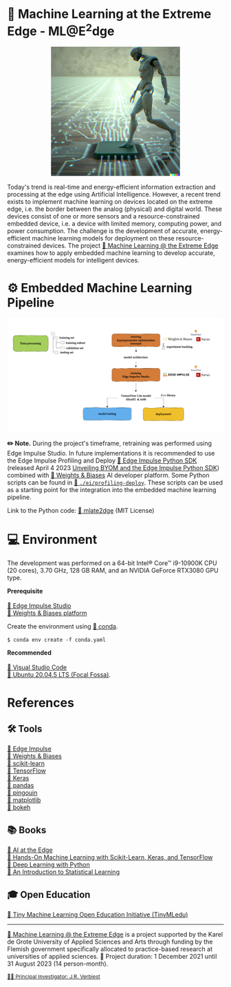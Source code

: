 # 🔬 Machine Learning at the Extreme Edge - ML@E<sup>2</sup>dge

<p align="center">
  <img src="/img/mlate2dge.png" alt="MLatE2dge, This image was created with the assistance of DALL·E 2." width="300"/>
</p>

Today's trend is real-time and energy-efficient information extraction and processing at the edge using Artificial Intelligence. However, a recent trend exists to implement machine learning on devices located on the extreme edge, i.e. the border between the analog (physical) and digital world. These devices consist of one or more sensors and a resource-constrained embedded device, i.e. a device with limited memory, computing power, and power consumption. The challenge is the development of accurate, energy-efficient machine learning models for deployment on these resource-constrained devices. The project [🔗 Machine Learning @ the Extreme Edge](https://mlate2dge.github.io/) examines how to apply embedded machine learning to develop accurate, energy-efficient models for intelligent devices.


# ⚙️ Embedded Machine Learning Pipeline

<p align="center">
  <img src="/img/pipeline.png" alt="Pipeline"/>
</p>

**✏️ Note.** During the project's timeframe, retraining was performed using Edge Impulse Studio. In future implementations it is recommended to use the Edge Impulse Profiling and Deploy [🔗 Edge Impulse Python SDK](https://docs.edgeimpulse.com/docs/tools/overview) (released April 4 2023 [Unveiling BYOM and the Edge Impulse Python SDK](https://edgeimpulse.com/blog/unveiling-the-new-edge-impulse-python-sdk)) combined with [🔗 Weights & Biases](https://docs.edgeimpulse.com/docs/integrations/weights-and-biases) AI developer platform. Some Python scripts can be found in [🔗 `./ei/profiling-deploy`](https://github.com/MLatE2dge/mlate2dge/tree/main/ei/profiling-deploy). These scripts can be used as a starting point for the integration into the embedded machine learning pipeline.

Link to the Python code: [🔗 mlate2dge](https://github.com/MLatE2dge/mlate2dge) (MIT License)<br>


# 💻 Environment

The development was performed on a 64-bit Intel® Core™ i9-10900K CPU (20 cores), 3.70 GHz, 128 GB RAM, and an NVIDIA GeForce RTX3080 GPU type.<br>  

**Prerequisite**<br><br>
[🔗 Edge Impulse Studio](https://edgeimpulse.com/)<br>
[🔗 Weights & Biases platform](https://wandb.ai/)<br>

Create the environment using [🔗 conda](https://docs.conda.io/en/latest/miniconda.html). 

```
$ conda env create -f conda.yaml
```

**Recommended**<br><br>
[🔗 Visual Studio Code](https://code.visualstudio.com/)<br>
[🔗 Ubuntu 20.04.5 LTS (Focal Fossa)](https://cdimage.ubuntu.com/releases/focal/release/).

# References

## 🛠️ Tools
[🔗 Edge Impulse](https://edgeimpulse.com/)<br>
[🔗 Weights & Biases](https://wandb.ai/)<br>
[🔗 scikit-learn](https://scikit-learn.org/stable/)<br>
[🔗 TensorFlow](https://www.tensorflow.org/)<br>
[🔗 Keras](https://keras.io/)<br>
[🔗 pandas](https://pandas.pydata.org/)<br>
[🔗 pingouin](https://pingouin-stats.org/build/html/index.html)<br>
[🔗 matplotlib](https://matplotlib.org/)<br>
[🔗 bokeh](http://bokeh.org/)


## 📚 Books
[🔗 AI at the Edge](https://github.com/ai-at-the-edge)<br>
[🔗 Hands-On Machine Learning with Scikit-Learn, Keras, and TensorFlow](https://www.oreilly.com/library/view/hands-on-machine-learning/9781098125967/)<br>
[🔗 Deep Learning with Python](https://www.manning.com/books/deep-learning-with-python-second-edition)<br>
[🔗 An Introduction to Statistical Learning](https://www.statlearning.com/)

## 🎓 Open Education
[🔗 Tiny Machine Learning Open Education Initiative (TinyMLedu)](http://tinyml.seas.harvard.edu/)

---
[🔗 Machine Learning @ the Extreme Edge](https://mlate2dge.github.io/) is a project supported by the Karel de Grote University of Applied Sciences and Arts through funding by the Flemish government specifically allocated to practice-based research at universities of applied sciences. 📆 Project duration: 1 December 2021 until 31 August 2023 (14 person-month).

<div><p style="font-size: 12px"><a href="https://jrverbiest.github.io/">👨‍🔬 Principal Investigator: J.R. Verbiest</a></p></div>